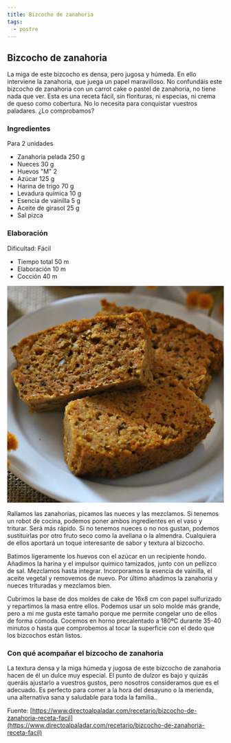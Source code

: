 ```yaml
---
title: Bizcocho de zanahoria
tags:
  - postre
---
```

## Bizcocho de zanahoria

La miga de este bizcocho es densa, pero jugosa y húmeda. En ello interviene la
zanahoria, que juega un papel maravilloso. No confundáis este bizcocho de
zanahoria con un carrot cake o pastel de zanahoria, no tiene nada que ver. Esta
es una receta fácil, sin florituras, ni especias, ni crema de queso como
cobertura. No lo necesita para conquistar vuestros paladares. ¿Lo comprobamos?


### Ingredientes

Para 2 unidades

- Zanahoria pelada 250 g
- Nueces 30 g
- Huevos "M" 2
- Azúcar 125 g
- Harina de trigo 70 g
- Levadura química 10 g
- Esencia de vainilla 5 g
- Aceite de girasol 25 g
- Sal pizca

### Elaboración

Dificultad: Fácil

- Tiempo total 50 m
- Elaboración 10 m
- Cocción 40 m

![Bizcocho de zanahoria](img/bizcocho-de-zanahoria.png)

Rallamos las zanahorias, picamos las nueces y las mezclamos. Si tenemos un
robot de cocina, podemos poner ambos ingredientes en el vaso y triturar. Será
más rápido. Si no tenemos nueces o no nos gustan, podemos sustituirlas por otro
fruto seco como la avellana o la almendra. Cualquiera de ellos aportará un
toque interesante de sabor y textura al bizcocho.

Batimos ligeramente los huevos con el azúcar en un recipiente hondo. Añadimos
la harina y el impulsor químico tamizados, junto con un pellizco de sal.
Mezclamos hasta integrar. Incorporamos la esencia de vainilla, el aceite
vegetal y removemos de nuevo. Por último añadimos la zanahoria y nueces
trituradas y mezclamos bien.

Cubrimos la base de dos moldes de cake de 16x8 cm con papel sulfurizado y
repartimos la masa entre ellos. Podemos usar un solo molde más grande, pero a
mi me gusta este tamaño porque me permite congelar uno de ellos de forma
cómoda. Cocemos en horno precalentado a 180ºC durante 35-40 minutos o hasta que
comprobemos al tocar la superficie con el dedo que los bizcochos están listos.

### Con qué acompañar el bizcocho de zanahoria

La textura densa y la miga húmeda y jugosa de este bizcocho de zanahoria hacen
de él un dulce muy especial. El punto de dulzor es bajo y quizás queráis
ajustarlo a vuestros gustos, pero nosotros consideramos que es el adecuado. Es
perfecto para comer a la hora del desayuno o la merienda, una alternativa sana
y saludable para toda la familia..

Fuente:
[https://www.directoalpaladar.com/recetario/bizcocho-de-zanahoria-receta-facil](https://www.directoalpaladar.com/recetario/bizcocho-de-zanahoria-receta-facil)
